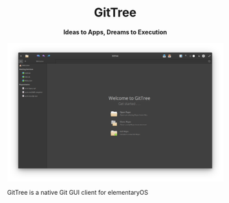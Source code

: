 <h1 align="center">GitTree</h1>
<h4 align="center">Ideas to Apps, Dreams to Execution</h4>

![screenshot](gittree-screenshot.png)

GitTree is a native Git GUI client for elementaryOS
